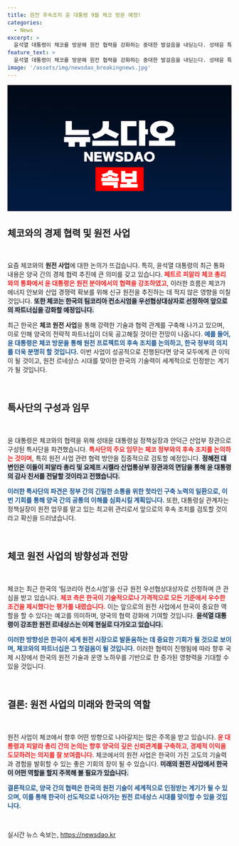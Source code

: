 ```yaml
---
title: 원전 후속조치 윤 대통령 9월 체코 방문 예정!
categories:
  - News
excerpt: >
  윤석열 대통령이 체코를 방문해 원전 협력을 강화하는 중대한 발걸음을 내딛는다. 성태윤 특사단과 함께 세계 시장 진출을 위한 전략적 파트너십 구축에 나선다. 클릭해서 자세히 알아보세요!
feature_text: >
  윤석열 대통령이 체코를 방문해 원전 협력을 강화하는 중대한 발걸음을 내딛는다. 성태윤 특사단과 함께 세계 시장 진출을 위한 전략적 파트너십 구축에 나선다. 클릭해서 자세히 알아보세요!
image: '/assets/img/newsdao_breakingnews.jpg'
---
```


<p><img src="/assets/img/newsdao_breakingnews.jpg" alt="cryptoinkorea 속보" /></p>

<h2 data-ke-size="size26">체코와의 경제 협력 및 원전 사업</h2>

<p data-ke-size="size16">&nbsp;</p>

<p>요즘 체코와의 <b>원전 사업</b>에 대한 논의가 뜨겁습니다. 특히, 윤석열 대통령의 최근 통화 내용은 양국 간의 경제 협력 추진에 큰 의미를 갖고 있습니다. <b><span style="color: #ee2323;">페트르 피알라 체코 총리와의 통화에서 윤 대통령은 원전 분야에서의 협력을 강조하였고,</span></b> 이러한 흐름은 체코가 에너지 안보와 산업 경쟁력 확보를 위해 신규 원전을 추진하는 데 적지 않은 영향을 미칠 것입니다. <b><span style="background-color: #21538527;">또한 체코는 한국의 팀코리아 컨소시엄을 우선협상대상자로 선정하여 앞으로의 파트너십을 강화할 예정입니다.</span></b> </p>

<p>최근 한국은 <b>체코 원전 사업</b>을 통해 강력한 기술과 협력 관계를 구축해 나가고 있으며, 이로 인해 양국의 전략적 파트너십이 더욱 공고해질 것이란 전망이 나옵니다. <b><span style="color: #1a5490;">예를 들어, 윤 대통령은 체코 방문을 통해 원전 프로젝트의 후속 조치를 논의하고, 한국 정부의 의지를 더욱 분명히 할 것입니다.</span></b> 이번 사업이 성공적으로 진행된다면 양국 모두에게 큰 이익이 될 것이고, 원전 르네상스 시대를 맞이한 한국의 기술력이 세계적으로 인정받는 계기가 될 것입니다.</p>

<p data-ke-size="size16">&nbsp;</p>

<h2 data-ke-size="size26">특사단의 구성과 임무</h2>

<p data-ke-size="size16">&nbsp;</p>

<p>윤 대통령은 체코와의 협력을 위해 성태윤 대통령실 정책실장과 안덕근 산업부 장관으로 구성된 특사단을 파견했습니다. <b><span style="color: #ee2323;">특사단의 주요 임무는 체코 정부와의 후속 조치를 논의하는 것이며,</span></b> 특히 원전 사업 관련 협력 방안을 집중적으로 검토할 예정입니다. <b><span style="background-color: #21538527;">정혜전 대변인은 이들이 피알라 총리 및 요제프 시켈라 산업통상부 장관과의 면담을 통해 윤 대통령의 감사 친서를 전달할 것이라고 전했습니다.</span></b> </p>

<p><b><span style="color: #1a5490;">이러한 특사단의 파견은 정부 간의 긴밀한 소통을 위한 핫라인 구축 노력의 일환으로, 이번 기회를 통해 양국 간의 공통의 이해를 심화시킬 계획입니다.</span></b> 또한, 대통령실 관계자는 정책실장이 원전 업무를 맡고 있는 최고위 관리로서 앞으로의 후속 조치를 검토할 것이라고 확신을 드러냈습니다.</p>

<p data-ke-size="size16">&nbsp;</p>

<h2 data-ke-size="size26">체코 원전 사업의 방향성과 전망</h2>

<p data-ke-size="size16">&nbsp;</p>

<p>체코는 최근 한국의 ‘팀코리아 컨소시엄’을 신규 원전 우선협상대상자로 선정하며 큰 관심을 받고 있습니다. <b><span style="color: #ee2323;">체코 측은 한국이 기술적으로나 가격적으로 모든 기준에서 우수한 조건을 제시했다는 평가를 내렸습니다.</span></b> 이는 앞으로의 원전 사업에서 한국이 중요한 역할을 할 수 있다는 예고를 의미하며, 양국의 협력 강화에 기여할 것입니다. <b><span style="background-color: #21538527;">윤석열 대통령이 강조한 원전 르네상스는 이제 현실로 다가오고 있습니다.</span></b> </p>

<p><b><span style="color: #1a5490;">이러한 방향성은 한국이 세계 원전 시장으로 발돋움하는 데 중요한 기회가 될 것으로 보이며, 체코와의 파트너십은 그 첫걸음이 될 것입니다.</span></b> 이러한 협력이 진행됨에 따라 향후 국제 시장에서 한국의 원전 기술과 운영 노하우를 기반으로 한 증가된 영향력을 기대할 수 있을 것입니다.</p>

<p data-ke-size="size16">&nbsp;</p>

<h2 data-ke-size="size26">결론: 원전 사업의 미래와 한국의 역할</h2>

<p data-ke-size="size16">&nbsp;</p>

<p>원전 사업이 체코에서 향후 어떤 방향으로 나아갈지는 많은 주목을 받고 있습니다. <b><span style="color: #ee2323;">윤 대통령과 피알라 총리 간의 논의는 향후 양국의 깊은 신뢰관계를 구축하고, 경제적 이익을 도모하려는 의지를 잘 보여줍니다.</span></b> 체코에서의 원전 사업은 한국이 가진 고도의 기술력과 경험을 발휘할 수 있는 좋은 기회의 장이 될 수 있습니다. <b><span style="background-color: #21538527;">미래의 원전 사업에서 한국이 어떤 역할을 할지 주목해 볼 필요가 있습니다.</span></b> </p>

<p><b><span style="color: #1a5490;">결론적으로, 양국 간의 협력은 한국의 원전 기술이 세계적으로 인정받는 계기가 될 수 있으며, 이를 통해 한국이 선도적으로 나아가는 원전 르네상스 시대를 맞이할 수 있을 것입니다.</span></b> </p>

<p data-ke-size="size16">&nbsp;</p>
실시간 뉴스 속보는, <a href="https://newsdao.kr" rel="dofollow">https://newsdao.kr</a>


